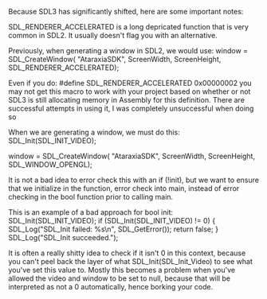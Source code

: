 Because SDL3 has significantly shifted, here are some important notes:

SDL_RENDERER_ACCELERATED is a long depricated function that is very common
in SDL2. It usually doesn't flag you with an alternative.

Previously, when generating a window in SDL2, we would use:
window = SDL_CreateWindow(
        "AtaraxiaSDK", ScreenWidth,
        ScreenHeight, SDL_RENDERER_ACCELERATED);

Even if you do: #define SDL_RENDERER_ACCELERATED 0x00000002
    you may not get this macro to work with your project based on whether or not
    SDL3 is still allocating memory in Assembly for this definition. There are
    successful attempts in using it, I was completely unsuccessful when doing so

When we are generating a window, we must do this:
SDL_Init(SDL_INIT_VIDEO);

window = SDL_CreateWindow(
        "AtaraxiaSDK", ScreenWidth,
        ScreenHeight, SDL_WINDOW_OPENGL);

It is not a bad idea to error check this with an if (!init), but we want to ensure
that we initialize in the function, error check into main, instead of error checking in the
bool function prior to calling main.

This is an example of a bad approach for bool init:
SDL_Init(SDL_INIT_VIDEO);
if (SDL_Init(SDL_INIT_VIDEO) != 0) {
        SDL_Log("SDL_Init failed: %s\n", SDL_GetError());
        return false;
    }
    SDL_Log("SDL_Init succeeded.");

It is often a really shitty idea to check if it isn't 0 in this context,
because you can't peel back the layer of what SDL_Init(SDL_Init_Video) to see
what you've set this value to. Mostly this becomes a problem when you've allowed
the video and window to be set to null, because that will be interpreted as not a 0
automatically, hence borking your code.

